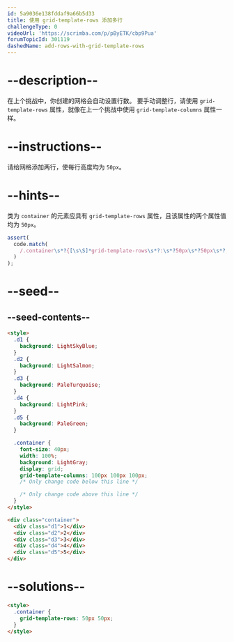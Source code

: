 ```yaml
---
id: 5a9036e138fddaf9a66b5d33
title: 使用 grid-template-rows 添加多行
challengeType: 0
videoUrl: 'https://scrimba.com/p/pByETK/cbp9Pua'
forumTopicId: 301119
dashedName: add-rows-with-grid-template-rows
---
```


# --description--

在上个挑战中，你创建的网格会自动设置行数。 要手动调整行，请使用 `grid-template-rows` 属性，就像在上一个挑战中使用 `grid-template-columns` 属性一样。

# --instructions--

请给网格添加两行，使每行高度均为 `50px`。

# --hints--

类为 `container` 的元素应具有 `grid-template-rows` 属性，且该属性的两个属性值均为 `50px`。

```js
assert(
  code.match(
    /.container\s*?{[\s\S]*grid-template-rows\s*?:\s*?50px\s*?50px\s*?;[\s\S]*}/gi
  )
);
```

# --seed--

## --seed-contents--

```html
<style>
  .d1 {
    background: LightSkyBlue;
  }
  .d2 {
    background: LightSalmon;
  }
  .d3 {
    background: PaleTurquoise;
  }
  .d4 {
    background: LightPink;
  }
  .d5 {
    background: PaleGreen;
  }

  .container {
    font-size: 40px;
    width: 100%;
    background: LightGray;
    display: grid;
    grid-template-columns: 100px 100px 100px;
    /* Only change code below this line */

    /* Only change code above this line */
  }
</style>

<div class="container">
  <div class="d1">1</div>
  <div class="d2">2</div>
  <div class="d3">3</div>
  <div class="d4">4</div>
  <div class="d5">5</div>
</div>
```

# --solutions--

```html
<style>
  .container {
    grid-template-rows: 50px 50px;
  }
</style>
```
